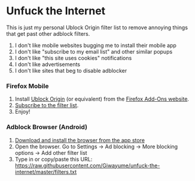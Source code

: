 # Unfuck the Internet
This is just my personal Ublock Origin filter list to remove annoying things that get past other adblock filters.

1. I don't like mobile websites bugging me to install their mobile app
2. I don't like "subscribe to my email list" and other similar popups
3. I don't like "this site uses cookies" notifications
4. I don't like advertisements
5. I don't like sites that beg to disable adblocker

### Firefox Mobile

1. Install [Ublock Origin](https://addons.mozilla.org/en-US/firefox/addon/ublock-origin/?src=search) (or equivalent) from the [Firefox Add-Ons website](https://addons.mozilla.org/).
2. [Subscribe to the filter list](https://raw.githubusercontent.com/Giwayume/unfuck-the-internet/master/filters.txt).
3. Enjoy!

### Adblock Browser (Android)

1. [Download and install the browser from the app store](https://play.google.com/store/apps/details?id=org.adblockplus.browser)
2. Open the browser. Go to Settings -> Ad blocking -> More blocking options -> Add other filter list
3. Type in or copy/paste this URL: https://raw.githubusercontent.com/Giwayume/unfuck-the-internet/master/filters.txt
